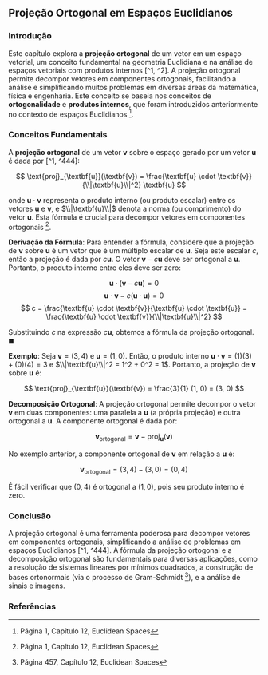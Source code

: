 ## Projeção Ortogonal em Espaços Euclidianos

### Introdução
Este capítulo explora a **projeção ortogonal** de um vetor em um espaço vetorial, um conceito fundamental na geometria Euclidiana e na análise de espaços vetoriais com produtos internos [^1, ^2]. A projeção ortogonal permite decompor vetores em componentes ortogonais, facilitando a análise e simplificando muitos problemas em diversas áreas da matemática, física e engenharia. Este conceito se baseia nos conceitos de **ortogonalidade** e **produtos internos**, que foram introduzidos anteriormente no contexto de espaços Euclidianos [^1].

### Conceitos Fundamentais

A **projeção ortogonal** de um vetor $\textbf{v}$ sobre o espaço gerado por um vetor $\textbf{u}$ é dada por [^1, ^444]:

$$ \text{proj}_{\textbf{u}}(\textbf{v}) = \frac{\textbf{u} \cdot \textbf{v}}{\\|\textbf{u}\\|^2} \textbf{u} $$

onde $\textbf{u} \cdot \textbf{v}$ representa o produto interno (ou produto escalar) entre os vetores $\textbf{u}$ e $\textbf{v}$, e $\\|\textbf{u}\\|$ denota a norma (ou comprimento) do vetor $\textbf{u}$. Esta fórmula é crucial para decompor vetores em componentes ortogonais [^1].

**Derivação da Fórmula**:
Para entender a fórmula, considere que a projeção de $\textbf{v}$ sobre $\textbf{u}$ é um vetor que é um múltiplo escalar de $\textbf{u}$. Seja este escalar $c$, então a projeção é dada por $c\textbf{u}$. O vetor $\textbf{v} - c\textbf{u}$ deve ser ortogonal a $\textbf{u}$. Portanto, o produto interno entre eles deve ser zero:

$$ \textbf{u} \cdot (\textbf{v} - c\textbf{u}) = 0 $$
$$ \textbf{u} \cdot \textbf{v} - c(\textbf{u} \cdot \textbf{u}) = 0 $$
$$ c = \frac{\textbf{u} \cdot \textbf{v}}{\textbf{u} \cdot \textbf{u}} = \frac{\textbf{u} \cdot \textbf{v}}{\\|\textbf{u}\\|^2} $$

Substituindo $c$ na expressão $c\textbf{u}$, obtemos a fórmula da projeção ortogonal. $\blacksquare$

**Exemplo**:
Seja $\textbf{v} = (3, 4)$ e $\textbf{u} = (1, 0)$. Então, o produto interno $\textbf{u} \cdot \textbf{v} = (1)(3) + (0)(4) = 3$ e $\\|\textbf{u}\\|^2 = 1^2 + 0^2 = 1$. Portanto, a projeção de $\textbf{v}$ sobre $\textbf{u}$ é:

$$ \text{proj}_{\textbf{u}}(\textbf{v}) = \frac{3}{1} (1, 0) = (3, 0) $$

**Decomposição Ortogonal**:
A projeção ortogonal permite decompor o vetor $\textbf{v}$ em duas componentes: uma paralela a $\textbf{u}$ (a própria projeção) e outra ortogonal a $\textbf{u}$. A componente ortogonal é dada por:

$$ \textbf{v}_{\text{ortogonal}} = \textbf{v} - \text{proj}_{\textbf{u}}(\textbf{v}) $$

No exemplo anterior, a componente ortogonal de $\textbf{v}$ em relação a $\textbf{u}$ é:

$$ \textbf{v}_{\text{ortogonal}} = (3, 4) - (3, 0) = (0, 4) $$

É fácil verificar que $(0, 4)$ é ortogonal a $(1, 0)$, pois seu produto interno é zero.

### Conclusão
A projeção ortogonal é uma ferramenta poderosa para decompor vetores em componentes ortogonais, simplificando a análise de problemas em espaços Euclidianos [^1, ^444]. A fórmula da projeção ortogonal e a decomposição ortogonal são fundamentais para diversas aplicações, como a resolução de sistemas lineares por mínimos quadrados, a construção de bases ortonormais (via o processo de Gram-Schmidt [^457]), e a análise de sinais e imagens.

### Referências
[^1]: Página 1, Capítulo 12, Euclidean Spaces
[^2]: Página 437, Capítulo 12, Euclidean Spaces
[^444]: Página 444, Capítulo 12, Euclidean Spaces
[^457]: Página 457, Capítulo 12, Euclidean Spaces
<!-- END -->